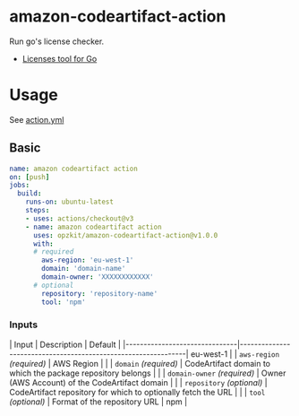 # amazon-codeartifact-action
Run go's license checker.

- [Licenses tool for Go](https://github.com/google/go-licenses)

# Usage
See [action.yml](action.yml)

## Basic

```yaml
name: amazon codeartifact action
on: [push]
jobs:
  build:
    runs-on: ubuntu-latest
    steps:
    - uses: actions/checkout@v3
    - name: amazon codeartifact action
      uses: opzkit/amazon-codeartifact-action@v1.0.0
      with:
      # required
        aws-region: 'eu-west-1'
        domain: 'domain-name'
        domain-owner: 'XXXXXXXXXXXX'
      # optional
        repository: 'repository-name'
        tool: 'npm'
```

### Inputs

| Input                         | Description                                                   | Default   |
|-------------------------------|---------------------------------------------------------------| eu-west-1 |
| `aws-region` _(required)_     | AWS Region                                                    |           |
| `domain` _(required)_         | CodeArtifact domain to which the package repository belongs   |           |
| `domain-owner` _(required)_   | Owner (AWS Account) of the CodeArtifact domain                |           |
| `repository` _(optional)_     | CodeArtifact repository for which to optionally fetch the URL |           |
| `tool` _(optional)_           | Format of the repository URL                                  | npm       |
